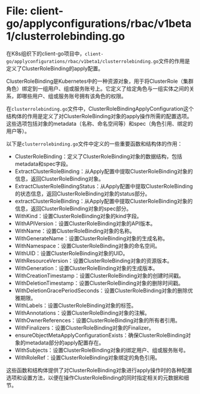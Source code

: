 # File: client-go/applyconfigurations/rbac/v1beta1/clusterrolebinding.go

在K8s组织下的client-go项目中，`client-go/applyconfigurations/rbac/v1beta1/clusterrolebinding.go`文件的作用是定义了ClusterRoleBinding的apply配置。

ClusterRoleBinding是Kubernetes中的一种资源对象，用于将ClusterRole（集群角色）绑定到一组用户、组或服务账号上。它定义了给定角色与一组实体之间的关系，即哪些用户、组或服务账号拥有该角色的权限。

在`clusterrolebinding.go`文件中，ClusterRoleBindingApplyConfiguration这个结构体的作用是定义了对ClusterRoleBinding对象的apply操作所需的配置选项。这些选项包括对象的metadata（名称、命名空间等）和spec（角色引用、绑定的用户等）。

以下是`clusterrolebinding.go`文件中定义的一些重要函数和结构体的作用：

- ClusterRoleBinding：定义了ClusterRoleBinding对象的数据结构，包括metadata和spec字段。
- ExtractClusterRoleBinding：从Apply配置中提取ClusterRoleBinding对象的信息，返回ClusterRoleBinding对象。
- ExtractClusterRoleBindingStatus：从Apply配置中提取ClusterRoleBinding的状态信息，返回ClusterRoleBinding对象的status部分。
- extractClusterRoleBinding：从Apply配置中提取ClusterRoleBinding对象的信息，返回ClusterRoleBinding对象的spec部分。
- WithKind：设置ClusterRoleBinding对象的kind字段。
- WithAPIVersion：设置ClusterRoleBinding对象的API版本。
- WithName：设置ClusterRoleBinding对象的名称。
- WithGenerateName：设置ClusterRoleBinding对象的生成名称。
- WithNamespace：设置ClusterRoleBinding对象的命名空间。
- WithUID：设置ClusterRoleBinding对象的UID。
- WithResourceVersion：设置ClusterRoleBinding对象的资源版本。
- WithGeneration：设置ClusterRoleBinding对象的生成版本。
- WithCreationTimestamp：设置ClusterRoleBinding对象的创建时间戳。
- WithDeletionTimestamp：设置ClusterRoleBinding对象的删除时间戳。
- WithDeletionGracePeriodSeconds：设置ClusterRoleBinding对象的删除优雅期限。
- WithLabels：设置ClusterRoleBinding对象的标签。
- WithAnnotations：设置ClusterRoleBinding对象的注解。
- WithOwnerReferences：设置ClusterRoleBinding对象的所有者引用。
- WithFinalizers：设置ClusterRoleBinding对象的Finalizer。
- ensureObjectMetaApplyConfigurationExists：确保ClusterRoleBinding对象的metadata部分的apply配置存在。
- WithSubjects：设置ClusterRoleBinding对象的绑定用户、组或服务账号。
- WithRoleRef：设置ClusterRoleBinding对象绑定的角色引用。

这些函数和结构体提供了对ClusterRoleBinding对象进行apply操作时的各种配置选项和设置方法，以便在操作ClusterRoleBinding的同时指定相关的元数据和细节。

